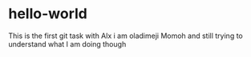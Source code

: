 # hello-world
This is the first git task with Alx
i am oladimeji Momoh and still trying to understand what I am doing though
